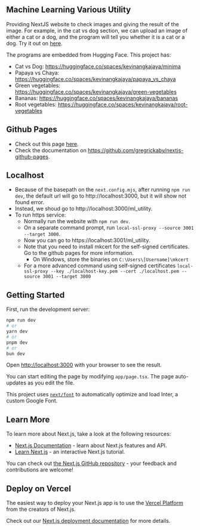 ## Machine Learning Various Utility
Providing NextJS website to check images and giving the result of the image. For example, in the cat vs dog section, we can upload an image of either a cat or a dog, and the program will tell you whether it is a cat or a dog. Try it out on [here](https://kevinangkajaya.github.io/ml_utility/).

The programs are embedded from Hugging Face. This project has:
- Cat vs Dog: https://huggingface.co/spaces/kevinangkajaya/minima
- Papaya vs Chaya: https://huggingface.co/spaces/kevinangkajaya/papaya_vs_chaya
- Green vegetables: https://huggingface.co/spaces/kevinangkajaya/green-vegetables
- Bananas: https://huggingface.co/spaces/kevinangkajaya/bananas
- Root vegetables: https://huggingface.co/spaces/kevinangkajaya/root-vegetables

## Github Pages
- Check out this page [here](https://kevinangkajaya.github.io/ml_utility/).
- Check the documentation on https://github.com/gregrickaby/nextjs-github-pages.

## Localhost
- Because of the basepath on the `next.config.mjs`, after running `npm run dev`, the default url will go to http://localhost:3000, but it will show not found error.
- Instead, we shoud go to http://localhost:3000/ml_utility.
- To run https service:
    - Normally run the website with `npm run dev`.
    - On a separate command prompt, run `local-ssl-proxy --source 3001 --target 3000`.
    - Now you can go to https://localhost:3001/ml_utility.
    - Note that you need to install mkcert for the self-signed certificates. Go to the github pages for more information.
        - On Windows, store the binaries on `C:\Users\[Username]\mkcert`
    - For a more advanced command using self-signed certificates `local-ssl-proxy --key ./localhost-key.pem --cert ./localhost.pem --source 3001 --target 3000`


## Getting Started

First, run the development server:

```bash
npm run dev
# or
yarn dev
# or
pnpm dev
# or
bun dev
```

Open [http://localhost:3000](http://localhost:3000) with your browser to see the result.

You can start editing the page by modifying `app/page.tsx`. The page auto-updates as you edit the file.

This project uses [`next/font`](https://nextjs.org/docs/basic-features/font-optimization) to automatically optimize and load Inter, a custom Google Font.

## Learn More

To learn more about Next.js, take a look at the following resources:

- [Next.js Documentation](https://nextjs.org/docs) - learn about Next.js features and API.
- [Learn Next.js](https://nextjs.org/learn) - an interactive Next.js tutorial.

You can check out [the Next.js GitHub repository](https://github.com/vercel/next.js/) - your feedback and contributions are welcome!

## Deploy on Vercel

The easiest way to deploy your Next.js app is to use the [Vercel Platform](https://vercel.com/new?utm_medium=default-template&filter=next.js&utm_source=create-next-app&utm_campaign=create-next-app-readme) from the creators of Next.js.

Check out our [Next.js deployment documentation](https://nextjs.org/docs/deployment) for more details.
